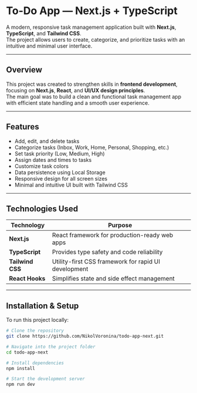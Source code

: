 # To-Do App — Next.js + TypeScript

A modern, responsive task management application built with **Next.js**, **TypeScript**, and **Tailwind CSS**.  
The project allows users to create, categorize, and prioritize tasks with an intuitive and minimal user interface.

---

## Overview

This project was created to strengthen skills in **frontend development**, focusing on **Next.js**, **React**, and **UI/UX design principles**.  
The main goal was to build a clean and functional task management app with efficient state handling and a smooth user experience.

---

## Features

- Add, edit, and delete tasks  
- Categorize tasks (Inbox, Work, Home, Personal, Shopping, etc.)  
- Set task priority (Low, Medium, High)  
- Assign dates and times to tasks  
- Customize task colors  
- Data persistence using Local Storage  
- Responsive design for all screen sizes  
- Minimal and intuitive UI built with Tailwind CSS  

---

## Technologies Used

| Technology | Purpose |
|-------------|----------|
| **Next.js** | React framework for production-ready web apps |
| **TypeScript** | Provides type safety and code reliability |
| **Tailwind CSS** | Utility-first CSS framework for rapid UI development |
| **React Hooks** | Simplifies state and side effect management |

---

## Installation & Setup

To run this project locally:

```bash
# Clone the repository
git clone https://github.com/NikolVoronina/todo-app-next.git

# Navigate into the project folder
cd todo-app-next

# Install dependencies
npm install

# Start the development server
npm run dev
